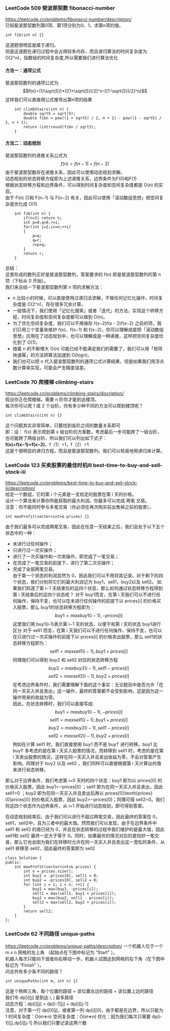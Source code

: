 ### LeetCode 509 斐波那契数 fibonacci-number
https://leetcode.cn/problems/fibonacci-number/description/  
已知斐波那契数列第0项、第1项分别为0、1。求第n项的值。
``` 
int fib(int n) {}
```
这道题很明显是属于递归。   
但是这道题在递归过程中会占用较多内存，而且递归算法的时间复杂度为O(2^n)，指数级的时间复杂度,所以需要我们进行算法优化    
#### 方法一：通项公式    
斐波那契数列的通项公式为    
$$f(n)=(1/\sqrt{5})*([(1+\sqrt{5})/2]^n-[(1-\sqrt{5})/2]^n)$$
这样我们可以直接用公式推导出第n项的结果
```
    int climbStairs(int n) {
        double sqrt5 = sqrt(5);
        double fibn = pow((1 + sqrt5) / 2, n + 1) - pow((1 - sqrt5) / 2, n + 1);
        return (int)round(fibn / sqrt5);
    }
```
#### 方法二：动态规划
斐波那契数列的递推关系公式为   
$$ f(n)=f(n-1)+f(n-2) $$
由于斐波那契数存在递推关系，因此可以使用动态规划求解。   
动态规划的状态转移方程即为上述递推关系，边界条件为F(0)和F(1)   
根据状态转移方程和边界条件，可以得到时间复杂度和空间复杂度都是 O(n) 的实现。   
由于 F(n) 只和 F(n−1) 与 F(n−2) 有关，因此可以使用「滚动数组思想」把空间复杂度优化成 O(1)   
```
    int fib(int n) {
        if(n<2) return n;
        int p=0,q=0,r=1;
        for(int i=2;i<=n;++i)
        {
            p=q;
            q=r;
            r=p+q;
        }
        return r;
    }
```
总结：  
这里形成的数列正好是斐波那契数列，答案要求的 f(n) 即是斐波那契数列的第 n 项（下标从 0 开始）。   
我们来总结一下斐波那契数列第 n 项的求解方法：   
- n 比较小的时候，可以直接使用过递归法求解，不做任何记忆化操作，时间复杂度是 O(2^n)，存在很多冗余计算。   
- 一般情况下，我们使用「记忆化搜索」或者「迭代」的方法，实现这个转移方程，时间复杂度和空间复杂度都可以做到 O(n)。
- 为了优化空间复杂度，我们可以不用保存 f(x−2)f(x - 2)f(x−2) 之前的项，我们只用三个变量来维护 f(x)、f(x−1) 和 f(x−2)，你可以理解成是把「滚动数组思想」应用在了动态规划中，也可以理解成是一种递推，这样把空间复杂度优化到了 O(1)。
- 随着 n 的不断增大 O(n) 可能已经不能满足我们的需要了，我们可以用「矩阵快速幂」的方法把算法加速到 O(log⁡n)。
- 我们也可以把 n 代入斐波那契数列的通项公式计算结果，但是如果我们用浮点数计算来实现，可能会产生精度误差。

### LeetCode 70 爬楼梯 climbing-stairs 
https://leetcode.cn/problems/climbing-stairs/discription/   
假设你正在爬楼梯。需要 n 阶你才能到达楼顶。    
每次你可以爬 1 或 2 个台阶。你有多少种不同的方法可以爬到楼顶呢？    
```
int climbStairs(int n) {}
```
这个问题其实非常简单，只要找到各阶之间的数量关系即可    
即：设： f(x) 表示爬到第 x 级台阶的方案数，考虑最后一步可能跨了一级台阶，也可能跨了两级台阶，所以我们可以列出如下式子：   
**f(x)=f(x−1)+f(x−2)**，f（1）=1，f（2）=1     
这是个很明显的递归方程，而且是斐波那契数列。我们可以轻易地用递归来计算。   


### LeetCode 123 买卖股票的最佳时机Ⅲ best-time-to-buy-and-sell-stock-iii 
https://leetcode.cn/problems/best-time-to-buy-and-sell-stock-iii/description/  
给定一个数组，它的第 i 个元素是一支给定的股票在第 i 天的价格。   
设计一个算法来计算你所能获取的最大利润。你最多可以完成 两笔 交易。   
注意：你不能同时参与多笔交易（你必须在再次购买前出售掉之前的股票）。       
```
int maxProfit(vector<int>& prices) {}
```
由于我们最多可以完成两笔交易，因此在任意一天结束之后，我们会处于以下五个状态中的一种：
- 未进行过任何操作；
- 只进行过一次买操作；
- 进行了一次买操作和一次卖操作，即完成了一笔交易；
- 在完成了一笔交易的前提下，进行了第二次买操作；
- 完成了全部两笔交易。    
由于第一个状态的利润显然为 0，因此我们可以不用将其记录。对于剩下的四个状态，我们分别将它们的最大利润记为 buy1，sell1，buy2以及 sell2。
如果我们知道了第 i−1 天结束后的这四个状态，那么如何通过状态转移方程得到第 i 天结束后的这四个状态呢？
对于 buy1而言，在第 i 天我们可以不进行任何操作，保持不变，也可以在未进行任何操作的前提下以 prices[i] 的价格买入股票，那么 buy1的状态转移方程即为：
$$ buy1=max{buy1(i-1),-prices[i]} $$
这里我们用 buy1(i-1)表示第 i−1 天的状态，以便于和第 i 天的状态 buy1进行区分
对于 sell1 而言，在第 i 天我们可以不进行任何操作，保持不变，也可以在只进行过一次买操作的前提下以 prices[i] 的价格卖出股票，那么 sell1的状态转移方程即为：
$$ sell1=max{sell1(i-1),buy1+prices[i]} $$
同理我们可以得到 buy2 和 sell2 对应的状态转移方程   
$$ buy2=max{buy2(i-1),sell1-prices[i]} $$
$$ sell2=max{sell2(i-1),buy2+prices[i]} $$
在考虑边界条件时，我们需要理解下面的这个事实：无论题目中是否允许「在同一天买入并且卖出」这一操作，最终的答案都不会受到影响，这是因为这一操作带来的收益为零。   
因此，在状态转移时，我们可以直接写成:
$$ buy1=max{buy1(i-1),-prices[i]} $$
$$ sell1=max{sell1(i-1),buy1+prices[i]} $$
$$ buy2=max{buy2(i-1),sell1-prices[i]} $$
$$ sell2=max{sell2(i-1),buy2+prices[i]} $$
例如在计算 sell1 时，我们直接使用 buy1 而不是 buy1′ 进行转移。buy1 比 buy1′ 多考虑的是在第 i 天买入股票的情况，而转移到 sell1 时，考虑的是在第 i 天卖出股票的情况，这样在同一天买入并且卖出收益为零，不会对答案产生影响。同理对于 buy2 以及 sell2 ，我们同样可以直接根据第 i 天计算出的值来进行状态转移。

那么对于边界条件，我们考虑第 i=0 天时的四个状态：buy1 即为以 prices[0] 的价格买入股票，因此 buy1=−prices[0] ；sell1 即为在同一天买入并且卖出，因此 sell1=0 ；buy2 即为在同一天买入并且卖出后再以 prices[0]\textit{prices}[0]prices[0] 的价格买入股票，因此 buy2=−prices[0]；同理可得 sell2=0。我们将这四个状态作为边界条件，从 i=1 开始进行动态规划，即可得到答案。

在动态规划结束后，由于我们可以进行不超过两笔交易，因此最终的答案在 0，sell1，sell2中，且为三者中的最大值。然而我们可以发现，由于在边界条件中 sell1 和 sell2 的值已经为 0，并且在状态转移的过程中我们维护的是最大值，因此 sell1和 sell2 最终一定大于等于 0。同时，如果最优的情况对应的是恰好一笔交易，那么它也会因为我们在转移时允许在同一天买入并且卖出这一宽松的条件，从 sell1 转移至 sell2，因此最终的答案即为 sell2
```
class Solution {
public:
    int maxProfit(vector<int>& prices) {
        int n = prices.size();
        int buy1 = -prices[0], sell1 = 0;
        int buy2 = -prices[0], sell2 = 0;
        for (int i = 1; i < n; ++i) {
            buy1 = max(buy1, -prices[i]);
            sell1 = max(sell1, buy1 + prices[i]);
            buy2 = max(buy2, sell1 - prices[i]);
            sell2 = max(sell2, buy2 + prices[i]);
        }
        return sell2;
    }
};
```


### LeetCode 62 不同路径 unique-paths
https://leetcode.cn/problems/unique-paths/description/
一个机器人位于一个 m x n 网格的左上角 （起始点在下图中标记为 “Start” ）。   
机器人每次只能向下或者向右移动一步。机器人试图达到网格的右下角（在下图中标记为 “Finish” ）。   
问总共有多少条不同的路径？   
```
int uniquePaths(int m, int n) {}
```
这是个杨辉三角，每个位置的路径 = 该位置左边的路径 + 该位置上边的路径   
我们令 dp[i][j] 是到达 i, j 最多路径   
动态方程：dp[i][j] = dp[i-1][j] + dp[i][j-1]    
注意，对于第一行 dp[0][j]，或者第一列 dp[i][0]，由于都是在边界，所以只能为 1
时间复杂度：O(m∗n)
空间复杂度：O(m∗n)
优化：因为我们每次只需要 dp[i-1][j],dp[i][j-1]
所以我们只要记录这两个数










